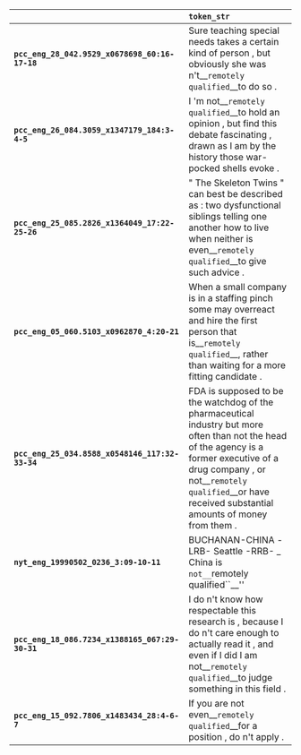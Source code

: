 |                                                 | `token_str`                                                                                                                                                                                                                                          |
|:------------------------------------------------|:-----------------------------------------------------------------------------------------------------------------------------------------------------------------------------------------------------------------------------------------------------|
| **`pcc_eng_28_042.9529_x0678698_60:16-17-18`**  | Sure teaching special needs takes a certain kind of person , but obviously she was n't__``remotely qualified``__to do so .                                                                                                                           |
| **`pcc_eng_26_084.3059_x1347179_184:3-4-5`**    | I 'm not__``remotely qualified``__to hold an opinion , but find this debate fascinating , drawn as I am by the history those war-pocked shells evoke .                                                                                               |
| **`pcc_eng_25_085.2826_x1364049_17:22-25-26`**  | " The Skeleton Twins " can best be described as : two dysfunctional siblings telling one another how to live when neither is even__``remotely qualified``__to give such advice .                                                                     |
| **`pcc_eng_05_060.5103_x0962870_4:20-21`**      | When a small company is in a staffing pinch some may overreact and hire the first person that is__``remotely qualified``__, rather than waiting for a more fitting candidate .                                                                       |
| **`pcc_eng_25_034.8588_x0548146_117:32-33-34`** | FDA is supposed to be the watchdog of the pharmaceutical industry but more often than not the head of the agency is a former executive of a drug company , or not__``remotely qualified``__or have received substantial amounts of money from them . |
| **`nyt_eng_19990502_0236_3:09-10-11`**          | BUCHANAN-CHINA -LRB- Seattle -RRB- _ China is `` not__``remotely qualified``__''                                                                                                                                                                     |
| **`pcc_eng_18_086.7234_x1388165_067:29-30-31`** | I do n't know how respectable this research is , because I do n't care enough to actually read it , and even if I did I am not__``remotely qualified``__to judge something in this field .                                                           |
| **`pcc_eng_15_092.7806_x1483434_28:4-6-7`**     | If you are not even__``remotely qualified``__for a position , do n't apply .                                                                                                                                                                         |